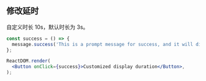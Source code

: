 ## 修改延时

自定义时长 10s，默认时长为 3s。

<!--start-code-->

```jsx
const success = () => {
  message.success('This is a prompt message for success, and it will disappear in 10 seconds', 10);
};

ReactDOM.render(
  <Button onClick={success}>Customized display duration</Button>,
);
```

<!--end-code-->
